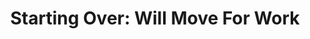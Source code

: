 ---
collection_archive: true
collection_category:
  - Award Winning
  - Exhibited Works 
  - Color
  - Reportage
  - Portraits
collection_content: >-
  This is a story about transition. About the things we lose, and the memories
  we keep.


  In 2009, my parents, Rob and Stephanie Rieser, left Springfield, Missouri, for
  suburban Phoenix, forced to find work in a new city when the economy in our
  hometown faltered.


  The photographs in this new series document their last days in the home in
  which, for 23 years, they raised three sons, hosted countless family holidays,
  planted gardens, decorated rooms, and built a life. I capture my Mom and Dad
  packing to leave Missouri, striving to personalize their new home in Arizona,
  and marking a family milestone under a new roof. Watching them fix up their
  new house reminds me that they are a team, one with remarkable energy and
  affection after 35 years of marriage. They are my relationship role models.


  I loved our Springfield house not for its bricks and gardens, doors and
  stairs, but for the home my parents made it. I saw it as a refuge, a familiar
  constant for my brothers and myself. When my parents left that home to start
  over in Arizona, I felt the final chapter in my childhood had come to an end.


  While the photos in this series are intimate, they are universal in their
  illustration of vulnerability and apprehension, optimism and love. They
  represent the fragility of housing and employment, and the strength of family
  and commitment.
collection_cover: https://d1sf55qlb7p6hz.cloudfront.net/startingover-5.jpg
collection_cover_mobile: https://d1sf55qlb7p6hz.cloudfront.net/verticalcovers-32.jpg
collection_description: >-
  This is a story about transition. About the things we lose, and the memories
  we keep. In 2009, my parents Rob and Stephanie Rieser left Springfield,
  Missouri for suburban Phoenix, forced to find work in a new city when the
  economy in our hometown faltered.
collection_filter: Personal
collection_hidden: false
collection_meta: 2009 - 2010
collection_preview:
  - https://d1sf55qlb7p6hz.cloudfront.net/startingover_covers-1.jpg
  - https://d1sf55qlb7p6hz.cloudfront.net/startingover_covers-3.jpg
  - https://d1sf55qlb7p6hz.cloudfront.net/startingover_covers-2.jpg
  - https://d1sf55qlb7p6hz.cloudfront.net/startingover_covers-4.jpg
cover_image: https://d1sf55qlb7p6hz.cloudfront.net/social-7.jpg
date:  
logo: 
navigation_theme: white
px_extra: true
slug: starting-over
theme_color: "#E0CBC6"
theme_color_all_works: F9917C"
title: 'Starting Over: Will Move For Work'
collection_awards:
  - content: |-
      **2012**  
      _Photolucida's Critical Mass_  
      Finalist: Top International Project
    template: popup-text-element
  - content: |-
      **2011**  
      _Filter Photo Festival Official Selection_
    template: popup-text-element
collection_exhibition:
  - content: |-
      **2012**  
      _Guate Photo Festival: \[DOT\]COM_  
      La Fototeca Gallery. Guatemala City (Group Show)
    template: popup-text-element
  - content: |-
      **2011**  
      _Filter Photo Jurried Exhibition_  
      Black Cloud Gallery. Chicago, IL (Group Show)
    template: popup-text-element
  - content: |-
      **2011**  
      _Art Director’s Club Young Guns 9 Exhibition_

      Art Director’s Club Gallery.   
      New York, NY. (Group Show)
    template: popup-text-element
collection_blocks:
  - _bookshop_name: collections/media-row-start
    row_alignment: between
  - _bookshop_name: collections/media-element 
    color: "#D0E5CB"
    image:  https://d1sf55qlb7p6hz.cloudfront.net/startingover-1.jpg
    margin_left: '55'
    margin_right: 0
    margin_y: '100'
    width: '40'
  - _bookshop_name: collections/media-row
    row_alignment: between
  - _bookshop_name: collections/media-element 
    color: "#C19E88"
    image: https://d1sf55qlb7p6hz.cloudfront.net/startingover-3.jpg
    margin_y: '700'
    width: '33'
  - _bookshop_name: collections/media-element 
    color: "#FBA093"
    image:  https://d1sf55qlb7p6hz.cloudfront.net/startingover-2.jpg
    margin_left: 0
    margin_right: 0
    margin_y: '100'
    width: '60'
  - _bookshop_name: collections/media-row
    row_alignment: between
  - _bookshop_name: collections/media-element 
    color: "#ECD1BA"
    image:  https://d1sf55qlb7p6hz.cloudfront.net/startingover-4.jpg
    margin_left: '15'
    margin_y: '100'
    width: '40'
  - _bookshop_name: collections/media-row
    row_alignment: between
  - _bookshop_name: collections/media-element 
    color: "#B7DCB6"
    image:  https://d1sf55qlb7p6hz.cloudfront.net/startingover-5.jpg
    margin_left: '25'
    margin_right: 0
    margin_y: '100'
    width: '70'
  - _bookshop_name: collections/media-row
    row_alignment: between
  - _bookshop_name: collections/media-element 
    color: "#F0F0C8"
    image: https://d1sf55qlb7p6hz.cloudfront.net/startingover-6.jpg
    margin_left: '5'
    margin_right: 0
    margin_y: '100'
    width: '33'
  - _bookshop_name: collections/media-element 
    color: "#889C81"
    image:  https://d1sf55qlb7p6hz.cloudfront.net/startingover-7.jpg
    margin_left: 0
    margin_right: '15'
    margin_y: '700'
    width: '40'
  - _bookshop_name: collections/media-row
    row_alignment: between
  - _bookshop_name: collections/media-element 
    color: "#EDCBA7"
    image:  https://d1sf55qlb7p6hz.cloudfront.net/startingover-8.jpg
    margin_left: '25'
    margin_right: 0
    margin_y: '500'
    width: '40'
  - _bookshop_name: collections/media-element 
    color: "#E5CDBE"
    image:  https://d1sf55qlb7p6hz.cloudfront.net/startingover-9.jpg
    margin_right: '5'
    margin_y: '100'
    width: '20'
  - _bookshop_name: collections/media-row
    row_alignment: between
  - _bookshop_name: collections/media-element 
    color: "#BDD493"
    image:  https://d1sf55qlb7p6hz.cloudfront.net/startingover-10.jpg
    margin_left: '5'
    margin_right: 0
    margin_y: '100'
    width: '40'
  - _bookshop_name: collections/media-row
    row_alignment: between
  - _bookshop_name: collections/media-element 
    color: "#E2F0EC"
    image:  https://d1sf55qlb7p6hz.cloudfront.net/startingover-11.jpg
    margin_left: '30'
    margin_y: '100'
    width: '66'
  - _bookshop_name: collections/media-row
    row_alignment: between
  - _bookshop_name: collections/media-element 
    color: "#CDD2EB"
    image:  https://d1sf55qlb7p6hz.cloudfront.net/startingover-12.jpg
    margin_left: '20'
    margin_right: 0
    margin_y: '300'
    width: '33'
  - _bookshop_name: collections/media-element 
    color: "#C3DEE5"
    image:  https://d1sf55qlb7p6hz.cloudfront.net/startingover-13.jpg
    margin_right: '10'
    margin_y: '100'
    width: '25'
  - _bookshop_name: collections/media-row
    row_alignment: between
  - _bookshop_name: collections/media-element 
    color: "#DBD8D8"
    image: https://d1sf55qlb7p6hz.cloudfront.net/startingover-14.jpg
    margin_left: '5'
    margin_y: '300'
    width: '20'
  - _bookshop_name: collections/media-element 
    color: "#E3E3D9"
    image:  https://d1sf55qlb7p6hz.cloudfront.net/startingover-15.jpg
    margin_left: 0
    margin_right: '35'
    margin_y: '100'
    width: '33'
  - _bookshop_name: collections/media-row
    row_alignment: between
  - _bookshop_name: collections/media-element 
    color: "#E4ECEB"
    image:  https://d1sf55qlb7p6hz.cloudfront.net/startingover-16.jpg
    margin_left: '15'
    margin_right: 0
    margin_y: '100'
    width: '66'
  - _bookshop_name: collections/media-row
    row_alignment: between
  - _bookshop_name: collections/media-element 
    color: "#E8E1D4"
    image:  https://d1sf55qlb7p6hz.cloudfront.net/startingover-17.jpg
    margin_left: '25'
    margin_right: 0
    margin_y: '100'
    width: '45'
  - _bookshop_name: collections/media-row
    row_alignment: between
  - _bookshop_name: collections/media-element 
    color: "#DAEDFD"
    image:  https://d1sf55qlb7p6hz.cloudfront.net/startingover-18.jpg
    margin_left: '5'
    margin_right: 0
    margin_y: '100'
    width: '50'
  - _bookshop_name: collections/media-element 
    color: "#DCE4E8"
    image: https://d1sf55qlb7p6hz.cloudfront.net/startingover-19.jpg
    margin_left: 0
    margin_right: 0
    margin_y: '700'
    width: '40'
  - _bookshop_name: collections/media-row
    row_alignment: between
  - _bookshop_name: collections/media-element 
    color: "#F0EEE2"
    image:  https://d1sf55qlb7p6hz.cloudfront.net/startingover-20.jpg
    margin_left: '20'
    margin_right: 0
    margin_y: '100'
    width: '60'
  - _bookshop_name: collections/media-row-end
collection_press:
  - content: >-
      [**_Landscape
      Stories_**](http://landscape-stories.tumblr.com/post/112393878318/ls-18-family-submission-jesse-rieser)
    template: popup-text-element
  - content: >-
      [**_OITZARISME: Romanian Online Magazine on
      Photography_**](http://www.oitzarisme.ro/2011/07/04/jesse-rieser-starting-over/)
    template: popup-text-element
  - content: _Nacione_
    template: popup-text-element
---